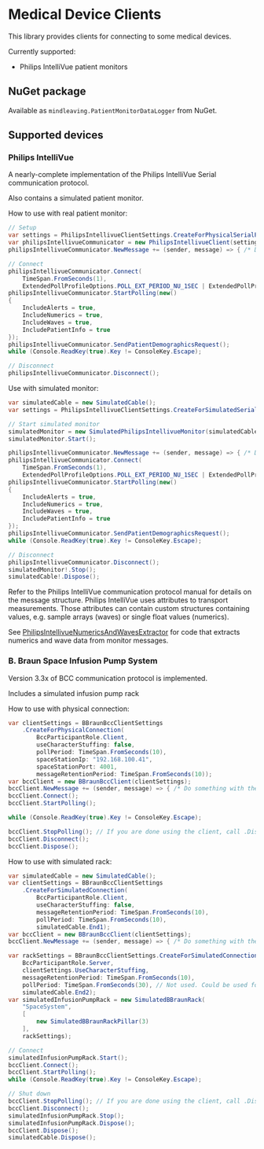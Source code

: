 # Medical Device Clients
This library provides clients for connecting to some medical devices.

Currently supported:
- Philips IntelliVue patient monitors

## NuGet package

Available as ```mindleaving.PatientMonitorDataLogger``` from NuGet.

## Supported devices
### Philips IntelliVue
A nearly-complete implementation of the Philips IntelliVue Serial communication protocol.

Also contains a simulated patient monitor.

How to use with real patient monitor:

```csharp
// Setup
var settings = PhilipsIntellivueClientSettings.CreateForPhysicalSerialPort(serialPortName, serialPortBaudRate, TimeSpan.FromSeconds(10), PollMode.Extended);
var philipsIntellivueCommunicator = new PhilipsIntellivueClient(settings);
philipsIntellivueCommunicator.NewMessage += (sender, message) => { /* Do something with the message, e.g. serialize to JSON and write to file */ };

// Connect
philipsIntellivueCommunicator.Connect(
    TimeSpan.FromSeconds(1), 
    ExtendedPollProfileOptions.POLL_EXT_PERIOD_NU_1SEC | ExtendedPollProfileOptions.POLL_EXT_PERIOD_RTSA | ExtendedPollProfileOptions.POLL_EXT_ENUM);
philipsIntellivueCommunicator.StartPolling(new()
{
    IncludeAlerts = true,
    IncludeNumerics = true,
    IncludeWaves = true,
    IncludePatientInfo = true
});
philipsIntellivueCommunicator.SendPatientDemographicsRequest();
while (Console.ReadKey(true).Key != ConsoleKey.Escape);

// Disconnect
philipsIntellivueCommunicator.Disconnect();
```

Use with simulated monitor:

```csharp
var simulatedCable = new SimulatedCable();
var settings = PhilipsIntellivueClientSettings.CreateForSimulatedSerialPort(simulatedCable.End1, TimeSpan.FromSeconds(10), PollMode.Extended);

// Start simulated monitor
simulatedMonitor = new SimulatedPhilipsIntellivueMonitor(simulatedCable.End2);
simulatedMonitor.Start();

philipsIntellivueCommunicator.NewMessage += (sender, message) => { /* Do something with the message, e.g. serialize to JSON and write to file */ };
philipsIntellivueCommunicator.Connect(
    TimeSpan.FromSeconds(1), 
    ExtendedPollProfileOptions.POLL_EXT_PERIOD_NU_1SEC | ExtendedPollProfileOptions.POLL_EXT_PERIOD_RTSA | ExtendedPollProfileOptions.POLL_EXT_ENUM);
philipsIntellivueCommunicator.StartPolling(new()
{
    IncludeAlerts = true,
    IncludeNumerics = true,
    IncludeWaves = true,
    IncludePatientInfo = true
});
philipsIntellivueCommunicator.SendPatientDemographicsRequest();
while (Console.ReadKey(true).Key != ConsoleKey.Escape);

// Disconnect
philipsIntellivueCommunicator.Disconnect();
simulatedMonitor!.Stop();
simulatedCable!.Dispose();
```

Refer to the Philips IntelliVue communication protocol manual for details on the message structure. Philips IntelliVue uses attributes to transport measurements. Those attributes can contain custom structures containing values, e.g. sample arrays (waves) or single float values (numerics). 

See [PhilipsIntellivueNumericsAndWavesExtractor](../PatientMonitorDataLogger.API/Workflow/PhilipsIntellivueNumericsAndWavesExtractor.cs) for code that extracts numerics and wave data from monitor messages.

### B. Braun Space Infusion Pump System
Version 3.3x of BCC communication protocol is implemented.

Includes a simulated infusion pump rack

How to use with physical connection:
```csharp
var clientSettings = BBraunBccClientSettings
    .CreateForPhysicalConnection(
        BccParticipantRole.Client,
        useCharacterStuffing: false,
        pollPeriod: TimeSpan.FromSeconds(10),
        spaceStationIp: "192.168.100.41",
        spaceStationPort: 4001, 
        messageRetentionPeriod: TimeSpan.FromSeconds(10));
var bccClient = new BBraunBccClient(clientSettings);
bccClient.NewMessage += (sender, message) => { /* Do something with the message */ };
bccClient.Connect();
bccClient.StartPolling();

while (Console.ReadKey(true).Key != ConsoleKey.Escape);

bccClient.StopPolling(); // If you are done using the client, call .Dispose() directly. It will call .StopPolling() and .Disconnect().
bccClient.Disconnect();
bccClient.Dispose();
```

How to use with simulated rack:
```csharp
var simulatedCable = new SimulatedCable();
var clientSettings = BBraunBccClientSettings
    .CreateForSimulatedConnection(
        BccParticipantRole.Client,
        useCharacterStuffing: false,
        messageRetentionPeriod: TimeSpan.FromSeconds(10), 
        pollPeriod: TimeSpan.FromSeconds(10), 
        simulatedCable.End1);
var bccClient = new BBraunBccClient(clientSettings);
bccClient.NewMessage += (sender, message) => { /* Do something with the message */ };

var rackSettings = BBraunBccClientSettings.CreateForSimulatedConnection(
    BccParticipantRole.Server,
    clientSettings.UseCharacterStuffing,
    messageRetentionPeriod: TimeSpan.FromSeconds(10),
    pollPeriod: TimeSpan.FromSeconds(30), // Not used. Could be used for simulation of Cyclic Mode in the future
    simulatedCable.End2);
var simulatedInfusionPumpRack = new SimulatedBBraunRack(
    "SpaceSystem",
    [
        new SimulatedBBraunRackPillar(3)
    ],
    rackSettings);

// Connect
simulatedInfusionPumpRack.Start();
bccClient.Connect();
bccClient.StartPolling();
while (Console.ReadKey(true).Key != ConsoleKey.Escape);

// Shut down
bccClient.StopPolling(); // If you are done using the client, call .Dispose() directly. It will call .StopPolling() and .Disconnect().
bccClient.Disconnect();
simulatedInfusionPumpRack.Stop();
simulatedInfusionPumpRack.Dispose();
bccClient.Dispose();
simulatedCable.Dispose();
```